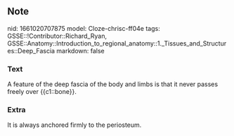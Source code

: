 ## Note
nid: 1661020707875
model: Cloze-chrisc-ff04e
tags: GSSE::!Contributor::Richard_Ryan, GSSE::Anatomy::Introduction_to_regional_anatomy::1._Tissues_and_Structures::Deep_Fascia
markdown: false

### Text
<div class='toggle'>
  A feature of the deep fascia of the body and limbs is that it
  never passes freely over {{c1::bone}}.
</div>

### Extra
<p id="6331063f-3746-40e1-95e9-e0d3b7acb778" class="">It is always
anchored firmly to the periosteum.
